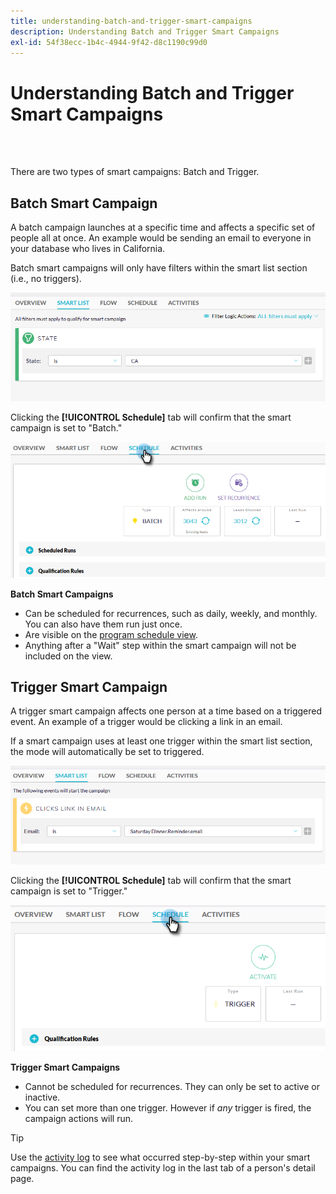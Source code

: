 ```yaml
---
title: understanding-batch-and-trigger-smart-campaigns
description: Understanding Batch and Trigger Smart Campaigns
exl-id: 54f38ecc-1b4c-4944-9f42-d8c1190c99d0
---
```

# Understanding Batch and Trigger Smart Campaigns

<br>&nbsp;

There are two types of smart campaigns: Batch and Trigger.

## Batch Smart Campaign

A batch campaign launches at a specific time and affects a specific set of people all at once. An example would be sending an email to everyone in your database who lives in California.

Batch smart campaigns will only have filters within the smart list section (i.e., no triggers).

   ![Image One](/help/sky/assets/smart-campaigns/understanding-batch-and-trigger-smart-campaigns/understanding-batch-and-trigger-smart-campaigns-1.png)

Clicking the **[!UICONTROL Schedule]** tab will confirm that the smart campaign is set to "Batch."

   ![Image Two](/help/sky/assets/smart-campaigns/understanding-batch-and-trigger-smart-campaigns/understanding-batch-and-trigger-smart-campaigns-2.png)

**Batch Smart Campaigns**

* Can be scheduled for recurrences, such as daily, weekly, and monthly. You can also have them run just once.
* Are visible on the [program schedule view](https://docs.marketo.com/display/DOCS/Navigating+the+Program+Schedule+View).
* Anything after a "Wait" step within the smart campaign will not be included on the view.

## Trigger Smart Campaign

A trigger smart campaign affects one person at a time based on a triggered event. An example of a trigger would be clicking a link in an email.

If a smart campaign uses at least one trigger within the smart list section, the mode will automatically be set to triggered.

   ![Image Three](/help/sky/assets/smart-campaigns/understanding-batch-and-trigger-smart-campaigns/understanding-batch-and-trigger-smart-campaigns-3.png)

Clicking the **[!UICONTROL Schedule]** tab will confirm that the smart campaign is set to "Trigger."

   ![Image Four](/help/sky/assets/smart-campaigns/understanding-batch-and-trigger-smart-campaigns/understanding-batch-and-trigger-smart-campaigns-4.png)

**Trigger Smart Campaigns**

* Cannot be scheduled for recurrences. They can only be set to active or inactive.
* You can set more than one trigger. However if _any_ trigger is fired, the campaign actions will run.

>[!TIP]
>
>Use the [activity log](https://docs.marketo.com/display/DOCS/Locate+the+Activity+Log+for+a+Person) to see what occurred step-by-step within your smart campaigns. You can find the activity log in the last tab of a person's detail page.
